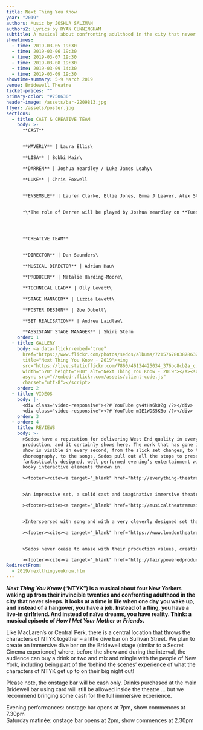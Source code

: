 ```yaml
---
title: Next Thing You Know
year: "2019"
authors: Music by JOSHUA SALZMAN
authors2: Lyrics by RYAN CUNNINGHAM
subtitle: A musical about confronting adulthood in the city that never sleeps
showtimes:
  - time: 2019-03-05 19:30
  - time: 2019-03-06 19:30
  - time: 2019-03-07 19:30
  - time: 2019-03-08 19:30
  - time: 2019-03-09 14:30
  - time: 2019-03-09 19:30
showtime-summary: 5-9 March 2019
venue: Bridewell Theatre
ticket-prices: ""
primary-color: "#750630"
header-image: /assets/bar-2209813.jpg
flyer: /assets/poster.jpg
sections:
  - title: CAST & CREATIVE TEAM
    body: >-
      **CAST**


      **WAVERLY** | Laura Ellis\

      **LISA** | Bobbi Mair\

      **DARREN** | Joshua Yeardley / Luke James Leahy\

      **LUKE** | Chris Foxwell


      **ENSEMBLE** | Lauren Clarke, Ellie Jones, Emma J Leaver, Alex Stephenson, Sarah White, Joshua Yeardley / Luke James Leahy (when not playing Darren*)


      *\*The role of Darren will be played by Joshua Yeardley on **Tuesday**, **Thursday** and **Saturday night** (**5**, **7** and **9 March**), and by Luke James Leahy on **Wednesday**, **Friday** and **Saturday** matinée (**6**, **8** and **9 March**).*




      **CREATIVE TEAM**


      **DIRECTOR** | Dan Saunders\

      **MUSICAL DIRECTOR** | Adrian Hau\

      **PRODUCER** | Natalie Harding-Moore\

      **TECHNICAL LEAD** | Olly Levett\

      **STAGE MANAGER** | Lizzie Levett\

      **POSTER DESIGN** | Zoe Dobell\

      **SET REALISATION** | Andrew Laidlaw\

      **ASSISTANT STAGE MANAGER** | Shiri Stern
    order: 1
  - title: GALLERY
    body: <a data-flickr-embed="true"
      href="https://www.flickr.com/photos/sedos/albums/72157678038786328"
      title="Next Thing You Know - 2019"><img
      src="https://live.staticflickr.com/7860/46134425034_376bc8cb2a_c.jpg"
      width="570" height="800" alt="Next Thing You Know - 2019"></a><script
      async src="//embedr.flickr.com/assets/client-code.js"
      charset="utf-8"></script>
    order: 2
  - title: VIDEOS
    body: |-
      <div class="video-responsive"><?# YouTube gv4tHs6k0Zg /?></div>
      <div class="video-responsive"><?# YouTube mIE1WDS5K6o /?></div>
    order: 3
  - order: 4
    title: REVIEWS
    body: >-
      >Sedos have a reputation for delivering West End quality in every
      production, and it certainly shows here. The work that has gone into the
      show is visible in every second, from the slick set changes, to the
      choreography, to the songs, Sedos pull out all the stops to present a
      fantastically designed, well performed evening’s entertainment with a few
      kooky interactive elements thrown in.

      ><footer><cite><a target="_blank" href="http://everything-theatre.co.uk/2019/03/next-thing-you-know-the-bridewell-theatre-review.html">Next Thing You Know, 2019, Everything Theatre</a></cite></footer>


      >An impressive set, a solid cast and imaginative immersive theatre made for a fun night out.

      ><footer><cite><a target="_blank" href="http://musicaltheatremusings.co.uk/next-thing-you-know">Next Thing You Know, 2019, Musical Theatre Musings</a></cite></footer>


      >Interspersed with song and with a very cleverly designed set that allowed the bar to also be an office and a bedroom with very little changeover or delay, the production was as close to top quality as I’ve seen in a while. Mix this up with the skilled acting and comfortable immersive experience and I would confidently recommend Next Thing You Know. A very enjoyable evening’s entertainment indeed.

      ><footer><cite><a target="_blank" href="https://www.londontheatre1.com/reviews/play/next-thing-you-know-at-the-bridewell-theatre-review/">Next Thing You Know, 2019, London Theatre 1</a></cite></footer>


      >Sedos never cease to amaze with their production values, creating polished shows that you forget are by an amateur company. For NTYK, the theatre is transformed into Sullivan Street Tavern in New York. Mingling at the bar with the regulars until last orders is rung to get the audience into their seats, the ambience is brilliant, and the set design team deserve at least 10 stars for their authentic and detailed realisation of a bar that is instantly recognisable to anyone who watches New York set TV shows. The staging is wonderfully thought out and director Dan Saunders has created a special atmosphere.

      ><footer><cite><a target="_blank" href="http://fairypoweredproductions.com/next-thing-you-know-review/">Next Thing You Know, 2019, Fairy Powered Productions</a></cite></footer>
RedirectFrom:
  - 2019/nextthingyouknow.htm
---
```

***Next Thing You Know*** **(“NTYK”) is a musical about four New Yorkers waking up from their invincible twenties and confronting adulthood in the city that never sleeps. It looks at a time in life when one day you wake up, and instead of a hangover, you have a job. Instead of a fling, you have a live-in girlfriend. And instead of naïve dreams, you have reality. Think: a musical episode of *How I Met Your Mother* or** ***Friends*.**

Like MacLaren’s or Central Perk, there is a central location that throws the characters of NTYK together – a little dive bar on Sullivan Street. We plan to create an immersive dive bar on the Bridewell stage (similar to a Secret Cinema experience) where, before the show and during the interval, the audience can buy a drink or two and mix and mingle with the people of New York, including being part of the ‘behind the scenes’ experience of what the characters of NTYK get up to on their big night out!

Please note, the onstage bar will be cash only. Drinks purchased at the main Bridewell bar using card will still be allowed inside the theatre ... but we recommend bringing some cash for the full immersive experience.

Evening performances: onstage bar opens at 7pm, show commences at 7.30pm\
Saturday matinée: onstage bar opens at 2pm, show commences at 2.30pm